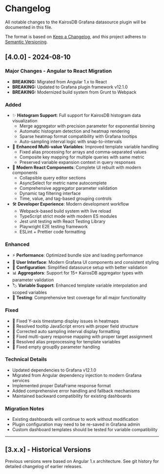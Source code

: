 # Changelog

All notable changes to the KairosDB Grafana datasource plugin will be documented in this file.

The format is based on [Keep a Changelog](https://keepachangelog.com/en/1.0.0/),
and this project adheres to [Semantic Versioning](https://semver.org/spec/v2.0.0.html).

## [4.0.0] - 2024-08-10

### Major Changes - Angular to React Migration
- **BREAKING:** Migrated from Angular 1.x to React
- **BREAKING:** Updated to Grafana plugin framework v12.1.0
- **BREAKING:** Modernized build system from Grunt to Webpack

### Added
- ✨ **Histogram Support**: Full support for KairosDB histogram data visualization
  - Merge aggregator with precision parameter for exponential binning
  - Automatic histogram detection and heatmap rendering  
  - Sparse heatmap format compatibility with Grafana tooltips
  - Auto-sampling interval logic with snap-to-intervals
- 🎯 **Enhanced Multi-value Variables**: Improved template variable handling
  - Fixed alias processing for arrays and comma-separated values
  - Composite key mapping for multiple queries with same metric
  - Preserved variable expansion context in query responses
- 🚀 **Modern React Components**: Complete UI rebuilt with modern components
  - Collapsible query editor sections
  - AsyncSelect for metric name autocomplete  
  - Comprehensive aggregator parameter validation
  - Dynamic tag filtering interface
  - Time, value, and tag-based grouping controls
- 🛠️ **Developer Experience**: Modern development workflow
  - Webpack-based build system with live reload
  - TypeScript strict mode with modern ES modules
  - Jest unit testing with React Testing Library
  - Playwright E2E testing framework
  - ESLint + Prettier code formatting

### Enhanced
- ⚡ **Performance**: Optimized bundle size and loading performance
- 🎨 **User Interface**: Modern Grafana UI components and consistent styling
- 🔧 **Configuration**: Simplified datasource setup with better validation
- 📊 **Aggregators**: Support for 15+ KairosDB aggregator types with parameter validation
- 🏷️ **Variable Support**: Enhanced template variable interpolation and scoped variables
- 🧪 **Testing**: Comprehensive test coverage for all major functionality

### Fixed
- 🐛 Fixed Y-axis timestamp display issues in heatmaps
- 🐛 Resolved tooltip JavaScript errors with proper field structure  
- 🐛 Corrected auto sampling interval display formatting
- 🐛 Fixed multi-query response mapping with proper target assignment
- 🐛 Resolved alias preprocessing for template variables
- 🐛 Fixed empty groupBy parameter handling

### Technical Details
- Updated dependencies to Grafana v12.1.0
- Migrated from Angular dependency injection to modern Grafana services
- Implemented proper DataFrame response format
- Added comprehensive error handling and fallback mechanisms
- Maintained backward compatibility for existing dashboards

### Migration Notes
- Existing dashboards will continue to work without modification
- Plugin configuration may need to be re-saved in Grafana admin
- Custom dashboard templates should be tested for variable compatibility

---

## [3.x.x] - Historical Versions

Previous versions were based on Angular 1.x architecture. See git history for detailed changelog of earlier releases.